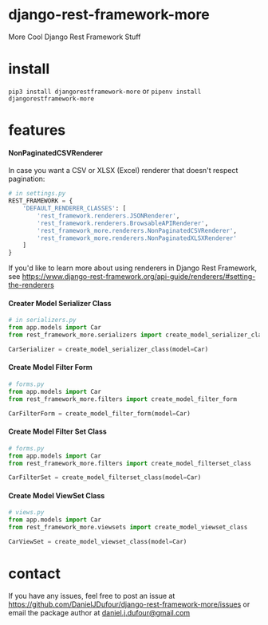 # django-rest-framework-more
More Cool Django Rest Framework Stuff

# install
`pip3 install djangorestframework-more` or `pipenv install djangorestframework-more`

# features
#### NonPaginatedCSVRenderer
In case you want a CSV or XLSX (Excel) renderer that doesn't respect pagination:
```python
# in settings.py
REST_FRAMEWORK = {
    'DEFAULT_RENDERER_CLASSES': [
        'rest_framework.renderers.JSONRenderer',
        'rest_framework.renderers.BrowsableAPIRenderer',
        'rest_framework_more.renderers.NonPaginatedCSVRenderer',
        'rest_framework_more.renderers.NonPaginatedXLSXRenderer'
    ]
}
```
If you'd like to learn more about using renderers in Django Rest Framework, see https://www.django-rest-framework.org/api-guide/renderers/#setting-the-renderers

#### Creater Model Serializer Class
```python
# in serializers.py
from app.models import Car
from rest_framework_more.serializers import create_model_serializer_class

CarSerializer = create_model_serializer_class(model=Car)
```

#### Create Model Filter Form
```python
# forms.py
from app.models import Car
from rest_framework_more.filters import create_model_filter_form

CarFilterForm = create_model_filter_form(model=Car)
```

#### Create Model Filter Set Class
```python
# forms.py
from app.models import Car
from rest_framework_more.filters import create_model_filterset_class

CarFilterSet = create_model_filterset_class(model=Car)
```

#### Create Model ViewSet Class
```python
# views.py
from app.models import Car
from rest_framework_more.viewsets import create_model_viewset_class

CarViewSet = create_model_viewset_class(model=Car)
```

# contact
If you have any issues, feel free to post an issue at https://github.com/DanielJDufour/django-rest-framework-more/issues or email the package author at daniel.j.dufour@gmail.com
